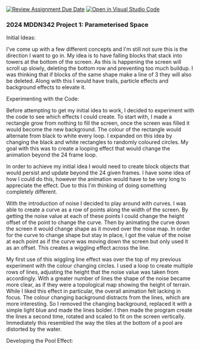 [![Review Assignment Due Date](https://classroom.github.com/assets/deadline-readme-button-24ddc0f5d75046c5622901739e7c5dd533143b0c8e959d652212380cedb1ea36.svg)](https://classroom.github.com/a/DlFCTo_q)
[![Open in Visual Studio Code](https://classroom.github.com/assets/open-in-vscode-718a45dd9cf7e7f842a935f5ebbe5719a5e09af4491e668f4dbf3b35d5cca122.svg)](https://classroom.github.com/online_ide?assignment_repo_id=14046832&assignment_repo_type=AssignmentRepo)
### 2024 MDDN342 Project 1: Parameterised Space

Initial Ideas:

I've come up with a few different concepts and I'm still not sure this is the direction I want to go in. My idea is to have falling blocks that stack into towers at the bottom of the screen. As this is happening the screen will scroll up slowly, deleting the bottom row and preventing too much buildup. I was thinking that if blocks of the same shape make a line of 3 they will also be deleted. Along with this I would have trails, particle effects and background effects to elevate it.

Experimenting with the Code:

Before attempting to get my initial idea to work, I decided to experiment with the code to see which effects I could create. To start with, I made a rectangle grow from nothing to fill the screen, once the screen was filled it would become the new background. The colour of the rectangle would alternate from black to white every loop. I expanded on this idea by changing the black and white rectangles to randomly coloured circles. My goal with this was to create a looping effect that would change the animation beyond the 24 frame loop.

In order to achieve my initial idea I would need to create block objects that would persist and update beyond the 24 given frames. I have some idea of how I could do this, however the animation would have to be very long to appreciate the effect. Due to this I'm thinking of doing something completely different.

With the introduction of noise I decided to play around with curves. I was able to create a curve as a row of points along the width of the screen. By getting the noise value at each of these points I could change the height offset of the point to change the curve. Then by animating the curve down the screen it would change shape as it moved over the noise map. In order for the curve to change shape but stay in place, I got the value of the noise at each point as if the curve was moving down the screen but only used it as an offset. This creates a wiggling effect across the line. 

My first use of this wiggling line effect was over the top of my previous experiment with the colour changing circles. I used a loop to create multiple rows of lines, adjusting the height that the noise value was taken from accordingly. With a greater number of lines the shape of the noise became more clear, as if they were a topological map showing the height of terrain. While I liked this effect in particular, the overall animation felt lacking in focus. The colour changing background distracts from the lines, which are more interesting. So I removed the changing background, replaced it with a simple light blue and made the lines bolder. I then made the program create the lines a second time, rotated and scaled to fit on the screen vertically. Immediately this resembled the way the tiles at the bottom of a pool are distorted by the water. 

Developing the Pool Effect:


